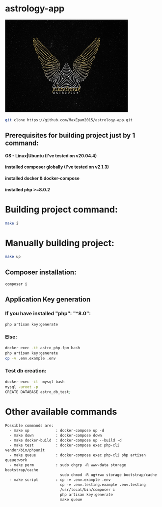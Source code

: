 # astrology-app
![img.png](public/images/astro.png)

```bash
git clone https://github.com/MaxEpam2015/astrology-app.git
```

## Prerequisites for building project just by 1 command:
#### OS - Linux|Ubuntu (I've tested on v20.04.4)
#### installed composer globally (I've tested on v2.1.3)
#### installed docker & docker-compose 
#### installed php >=8.0.2

# Building project command:

```bash
make i
```

# Manually building project:


```bash
make up
```

## Composer installation:
```bash
composer i 
```

## Application Key generation
### If you have installed "php": "^8.0":
```bash
php artisan key:generate
```

### Else:
```bash
docker exec -it astro_php-fpm bash 
php artisan key:generate
cp -v .env.example .env
```

### Test db creation:
```bash
docker exec -it  mysql bash
mysql -uroot -p
CREATE DATABASE astro_db_test;
```

# Other available commands

```text
Possible commands are:
  - make up            : docker-compose up -d
  - make down          : docker-compose down
  - make docker-build  : docker-compose up --build -d
  - make test          : docker-compose exec php-cli vendor/bin/phpunit
  - make queue         : docker-compose exec php-cli php artisan queue:work
  - make perm          : sudo chgrp -R www-data storage bootstrap/cache
                         sudo chmod -R ug+rwx storage bootstrap/cache
  - make script        : cp -v .env.example .env
                         cp -v .env.testing.example .env.testing
                         /usr/local/bin/composer i
                         php artisan key:generate
                         make queue

```

